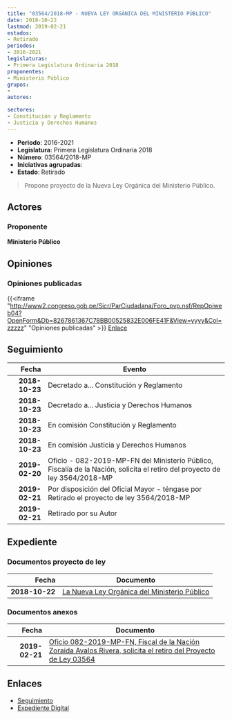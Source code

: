 ```yaml
---
title: "03564/2018-MP - NUEVA LEY ORGÁNICA DEL MINISTERIO PÚBLICO"
date: 2018-10-22
lastmod: 2019-02-21
estados:
- Retirado
periodos:
- 2016-2021
legislaturas:
- Primera Legislatura Ordinaria 2018
proponentes:
- Ministerio Público
grupos:
- 
autores:

sectores:
- Constitución y Reglamento
- Justicia y Derechos Humanos
---
```

- **Periodo**: 2016-2021
- **Legislatura**: Primera Legislatura Ordinaria 2018
- **Número**: 03564/2018-MP
- **Iniciativas agrupadas**: 
- **Estado**: Retirado

> Propone proyecto de la Nueva Ley Orgánica del Ministerio Público.


## Actores

### Proponente

**Ministerio Público**

## Opiniones

### Opiniones publicadas

{{<iframe "http://www2.congreso.gob.pe/Sicr/ParCiudadana/Foro_pvp.nsf/RepOpiweb04?OpenForm&Db=8267861367C78BB00525832E006FE41F&View=yyyy&Col=zzzzz" "Opiniones publicadas" >}}
[Enlace](http://www2.congreso.gob.pe/Sicr/ParCiudadana/Foro_pvp.nsf/RepOpiweb04?OpenForm&Db=8267861367C78BB00525832E006FE41F&View=yyyy&Col=zzzzz)


## Seguimiento

| Fecha | Evento |
|------:|--------|
| **2018-10-23** | Decretado a... Constitución y Reglamento |
| **2018-10-23** | Decretado a... Justicia y Derechos Humanos |
| **2018-10-23** | En comisión Constitución y Reglamento |
| **2018-10-23** | En comisión Justicia y Derechos Humanos |
| **2019-02-20** | Oficio - 082-2019-MP-FN del Ministerio Público, Fiscalía de la Nación, solicita el retiro del proyecto de ley 3564/2018-MP |
| **2019-02-21** | Por disposición del Oficial Mayor - téngase por Retirado el proyecto de ley 3564/2018-MP |
| **2019-02-21** | Retirado por su Autor |

## Expediente

### Documentos proyecto de ley

| Fecha | Documento |
|------:|-----------|
| **2018-10-22** | [La Nueva Ley Orgánica del Ministerio Público](http://www.leyes.congreso.gob.pe/Documentos/2016_2021/Proyectos_de_Ley_y_de_Resoluciones_Legislativas/PL0356420181022..pdf) |

### Documentos anexos

| Fecha | Documento |
|------:|-----------|
| **2019-02-21** | [Oficio 082-2019-MP-FN, Fiscal de la Nación Zoraida Avalos Rivera, solicita el retiro del Proyecto de Ley 03564](http://www.leyes.congreso.gob.pe/Documentos/2016_2021/Retiro_de_Proyecto/OFICIO-082-2019-MP-FN.pdf) |

## Enlaces

- [Seguimiento](http://www2.congreso.gob.pe/Sicr/TraDocEstProc/CLProLey2016.nsf/f7fff46988ca05b1052578e100829cc7/a9f4d2a3bc51c3ab0525832e006abb3c?OpenDocument)
- [Expediente Digital](http://www2.congreso.gob.pe/Sicr/TraDocEstProc/Expvirt_2011.nsf/visbusqptramdoc1621/03564?opendocument)

